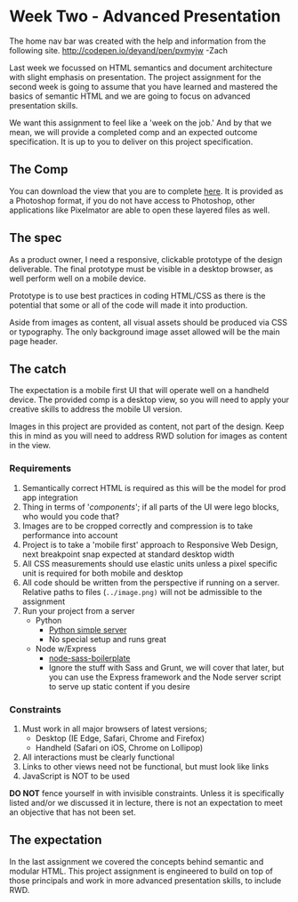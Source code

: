 # Week Two - Advanced Presentation

The home nav bar was created with the help and information from the following site.
http://codepen.io/deyand/pen/pvmyjw
-Zach


Last week we focussed on HTML semantics and document architecture with slight emphasis on presentation. The project assignment for the second week is going to assume that you have learned and mastered the basics of semantic HTML and we are going to focus on advanced presentation skills.

We want this assignment to feel like a 'week on the job.' And by that we mean, we will provide a completed comp and an expected outcome specification. It is up to you to deliver on this project specification.

## The Comp

You can download the view that you are to complete [here](https://dl.dropboxusercontent.com/u/5658310/cf-project-2/the-comp.psd). It is provided as a Photoshop format, if you do not have access to Photoshop, other applications like Pixelmator are able to open these layered files as well.


## The spec

As a product owner, I need a responsive, clickable prototype of the design deliverable. The final prototype must be visible in a desktop browser, as well perform well on a mobile device.

Prototype is to use best practices in coding HTML/CSS as there is the potential that some or all of the code will made it into production.

Aside from images as content, all visual assets should be produced via CSS or typography. The only background image asset allowed will be the main page header.

## The catch

The expectation is a mobile first UI that will operate well on a handheld device. The provided comp is a desktop view, so you will need to apply your creative skills to address the mobile UI version.

Images in this project are provided as content, not part of the design. Keep this in mind as you will need to address RWD solution for images as content in the view.

### Requirements

1. Semantically correct HTML is required as this will be the model for prod app integration
1. Thing in terms of '*components*'; if all parts of the UI were lego blocks, who would you code that?
1. Images are to be cropped correctly and compression is to take performance into account
1. Project is to take a 'mobile first' approach to Responsive Web Design, next breakpoint snap expected at standard desktop width
1. All CSS measurements should use elastic units unless a pixel specific unit is required for both mobile and desktop
1. All code should be written from the perspective if running on a server. Relative paths to files (`../image.png)` will not be admissible to the assignment
1. Run your project from a server
	* Python
		* [Python simple server](http://www.anotheruiguy.com/ux-design-dev/_book/learning-computers/pyserver.html)
		* No special setup and runs great
	* Node w/Express
		* [node-sass-boilerplate](https://github.com/anotheruiguy/node-sass-boilerplate)
		* Ignore the stuff with Sass and Grunt, we will cover that later, but you can use the Express framework and the Node server script to serve up static content if you desire

### Constraints

1. Must work in all major browsers of latest versions;
	* Desktop (IE Edge, Safari, Chrome and Firefox)
	* Handheld (Safari on iOS, Chrome on Lollipop)
1. All interactions must be clearly functional
1. Links to other views need not be functional, but must look like links
1. JavaScript is NOT to be used

__DO NOT__ fence yourself in with invisible constraints. Unless it is specifically listed and/or we discussed it in lecture, there is not an expectation to meet an objective that has not been set.

## The expectation

In the last assignment we covered the concepts behind semantic and modular HTML. This project assignment is engineered to build on top of those principals and work in more advanced presentation skills, to include RWD.





